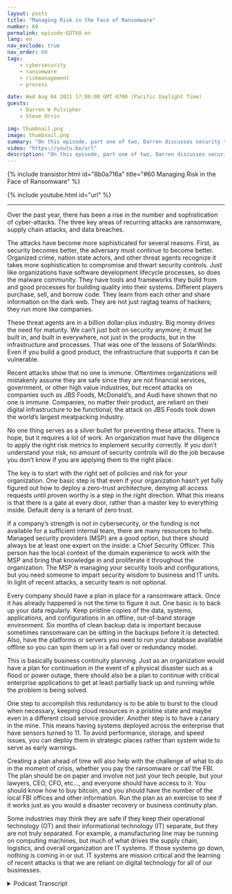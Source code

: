 ```yaml
---
layout: posts
title: "Managing Risk in the Face of Ransomware"
number: 60
permalink: episode-EDT60-en
lang: en
nav_exclude: true
nav_order: 60
tags:
    - cybersecurity
    - ransomware
    - riskmanagement
    - process

date: Wed Aug 04 2021 17:00:00 GMT-0700 (Pacific Daylight Time)
guests:
    - Darren W Pulsipher
    - Steve Orrin

img: thumbnail.png
image: thumbnail.png
summary: "On this episode, part one of two, Darren discusses security trends with frequent guest Steve Orrin, CTO of Intel, Federal. Over the past year, there has been a rise in the number and sophistication of cyber-attacks. The three key areas of recurring attacks are ransomware, supply chain attacks, and data breaches."
video: "https://youtu.be/url"
description: "On this episode, part one of two, Darren discusses security trends with frequent guest Steve Orrin, CTO of Intel, Federal. Over the past year, there has been a rise in the number and sophistication of cyber-attacks. The three key areas of recurring attacks are ransomware, supply chain attacks, and data breaches."
---
```


<div>
{% include transistor.html id="8b0a716a" title="#60 Managing Risk in the Face of Ransomware" %}

{% include youtube.html id="url" %}
</div>

---

Over the past year, there has been a rise in the number and sophistication of cyber-attacks. The three key areas of recurring attacks are ransomware, supply chain attacks, and data breaches.

The attacks have become more sophisticated for several reasons. First, as security becomes better, the adversary must continue to become better. Organized crime, nation state actors, and other threat agents recognize it takes more sophistication to compromise and thwart security controls. Just like organizations have software development lifecycle processes, so does the malware community. They have tools and frameworks they build from and good processes for building quality into their systems. Different players purchase, sell, and borrow code. They learn from each other and share information on the dark web. They are not just ragtag teams of hackers; they run more like companies.

These threat agents are in a billion dollar-plus industry. Big money drives the need for maturity. We can’t just bolt on security anymore; it must be built in, and built in everywhere, not just in the products, but in the infrastructure and processes. That was one of the lessons of SolarWinds: Even if you build a good product, the infrastructure that supports it can be vulnerable.

Recent attacks show that no one is immune. Oftentimes organizations will mistakenly assume they are safe since they are not financial services, government, or other high value industries, but recent attacks on companies such as JBS Foods, McDonald’s, and Audi have shown that no one is immune.  Companies, no matter their product, are reliant on their digital infrastructure to be functional; the attack on JBS Foods took down the world’s largest meatpacking industry.

No one thing serves as a silver bullet for preventing these attacks. There is hope, but it requires a lot of work. An organization must have the diligence to apply the right risk metrics to implement security correctly. If you don’t understand your risk, no amount of security controls will do the job because you don’t know if you are applying them to the right place.

The key is to start with the right set of policies and risk for your organization. One basic step is that even if your organization hasn’t yet fully figured out how to deploy a zero-trust architecture, denying all access requests until proven worthy is a step in the right direction. What this means is that there is a gate at every door, rather than a master key to everything inside. Default deny is a tenant of zero trust.

If a company’s strength is not in cybersecurity, or the funding is not available for a sufficient internal team, there are many resources to help. Managed security providers (MSP) are a good option, but there should always be at least one expert on the inside: a Chief Security Officer. This person has the local context of the domain experience to work with the MSP and bring that knowledge in and proliferate it throughout the organization. The MSP is managing your security tools and configurations, but you need someone to impart security wisdom to business and IT units. In light of recent attacks, a security team is not optional.

Every company should have a plan in place for a ransomware attack. Once it has already happened is not the time to figure it out. One basic is to back up your data regularly. Keep pristine copies of the data, systems, applications, and configurations in an offline, out-of-band storage environment. Six months of clean backup data is important because sometimes ransomware can be sitting in the backups before it is detected. Also, have the platforms or servers you need to run your database available offline so you can spin them up in a fall over or redundancy model.

This is basically business continuity planning. Just as an organization would have a plan for continuation in the event of a physical disaster such as a flood or power outage, there should also be a plan to continue with critical enterprise applications to get at least partially back up and running while the problem is being solved.

One step to accomplish this redundancy is to be able to burst to the cloud when necessary, keeping cloud resources in a pristine state and maybe even in a different cloud service provider. Another step is to have a canary in the mine. This means having systems deployed across the enterprise that have sensors turned to 11. To avoid performance, storage, and speed issues, you can deploy them in strategic places rather than system wide to serve as early warnings.

Creating a plan ahead of time will also help with the challenge of what to do in the moment of crisis, whether you pay the ransomware or call the FBI. The plan should be on paper and involve not just your tech people, but your lawyers, CEO, CFO, etc…, and everyone should have access to it. You should know how to buy bitcoin, and you should have the number of the local FBI offices and other information. Run the plan as an exercise to see if it works just as you would a disaster recovery or business continuity plan.

Some industries may think they are safe if they keep their operational technology (OT) and their informational technology (IT) separate, but they are not truly separated. For example, a manufacturing line may be running on computing machines, but much of what drives the supply chain, logistics, and overall organization are IT systems. If those systems go down, nothing is coming in or out. IT systems are mission critical and the learning of recent attacks is that we are reliant on digital technology for all of our businesses.



<details>
<summary> Podcast Transcript </summary>

<p></p>

</details>
